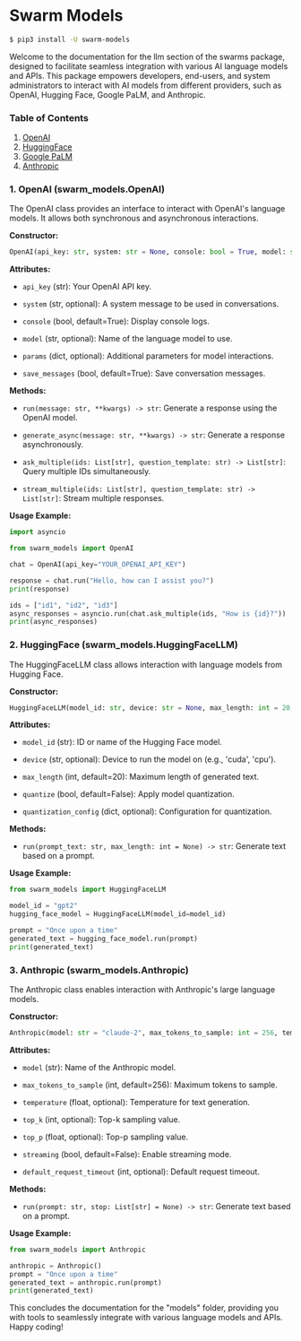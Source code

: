 # Swarm Models


```bash
$ pip3 install -U swarm-models
```

Welcome to the documentation for the llm section of the swarms package, designed to facilitate seamless integration with various AI language models and APIs. This package empowers developers, end-users, and system administrators to interact with AI models from different providers, such as OpenAI, Hugging Face, Google PaLM, and Anthropic.

### Table of Contents
1. [OpenAI](#openai)
2. [HuggingFace](#huggingface)
3. [Google PaLM](#google-palm)
4. [Anthropic](#anthropic)

### 1. OpenAI (swarm_models.OpenAI)

The OpenAI class provides an interface to interact with OpenAI's language models. It allows both synchronous and asynchronous interactions.

**Constructor:**
```python
OpenAI(api_key: str, system: str = None, console: bool = True, model: str = None, params: dict = None, save_messages: bool = True)
```

**Attributes:**
- `api_key` (str): Your OpenAI API key.

- `system` (str, optional): A system message to be used in conversations.

- `console` (bool, default=True): Display console logs.

- `model` (str, optional): Name of the language model to use.

- `params` (dict, optional): Additional parameters for model interactions.

- `save_messages` (bool, default=True): Save conversation messages.

**Methods:**

- `run(message: str, **kwargs) -> str`: Generate a response using the OpenAI model.

- `generate_async(message: str, **kwargs) -> str`: Generate a response asynchronously.

- `ask_multiple(ids: List[str], question_template: str) -> List[str]`: Query multiple IDs simultaneously.

- `stream_multiple(ids: List[str], question_template: str) -> List[str]`: Stream multiple responses.

**Usage Example:**
```python
import asyncio

from swarm_models import OpenAI

chat = OpenAI(api_key="YOUR_OPENAI_API_KEY")

response = chat.run("Hello, how can I assist you?")
print(response)

ids = ["id1", "id2", "id3"]
async_responses = asyncio.run(chat.ask_multiple(ids, "How is {id}?"))
print(async_responses)
```

### 2. HuggingFace (swarm_models.HuggingFaceLLM)

The HuggingFaceLLM class allows interaction with language models from Hugging Face.

**Constructor:**
```python
HuggingFaceLLM(model_id: str, device: str = None, max_length: int = 20, quantize: bool = False, quantization_config: dict = None)
```

**Attributes:**

- `model_id` (str): ID or name of the Hugging Face model.

- `device` (str, optional): Device to run the model on (e.g., 'cuda', 'cpu').

- `max_length` (int, default=20): Maximum length of generated text.

- `quantize` (bool, default=False): Apply model quantization.

- `quantization_config` (dict, optional): Configuration for quantization.

**Methods:**

- `run(prompt_text: str, max_length: int = None) -> str`: Generate text based on a prompt.

**Usage Example:**
```python
from swarm_models import HuggingFaceLLM

model_id = "gpt2"
hugging_face_model = HuggingFaceLLM(model_id=model_id)

prompt = "Once upon a time"
generated_text = hugging_face_model.run(prompt)
print(generated_text)
```

### 3. Anthropic (swarm_models.Anthropic)

The Anthropic class enables interaction with Anthropic's large language models.

**Constructor:**
```python
Anthropic(model: str = "claude-2", max_tokens_to_sample: int = 256, temperature: float = None, top_k: int = None, top_p: float = None, streaming: bool = False, default_request_timeout: int = None)
```

**Attributes:**

- `model` (str): Name of the Anthropic model.

- `max_tokens_to_sample` (int, default=256): Maximum tokens to sample.

- `temperature` (float, optional): Temperature for text generation.

- `top_k` (int, optional): Top-k sampling value.

- `top_p` (float, optional): Top-p sampling value.

- `streaming` (bool, default=False): Enable streaming mode.

- `default_request_timeout` (int, optional): Default request timeout.

**Methods:**

- `run(prompt: str, stop: List[str] = None) -> str`: Generate text based on a prompt.

**Usage Example:**
```python
from swarm_models import Anthropic

anthropic = Anthropic()
prompt = "Once upon a time"
generated_text = anthropic.run(prompt)
print(generated_text)
```

This concludes the documentation for the "models" folder, providing you with tools to seamlessly integrate with various language models and APIs. Happy coding!